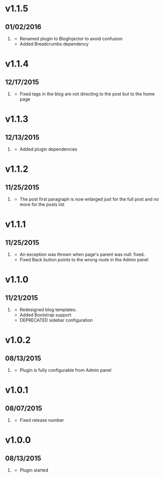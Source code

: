 # v1.1.5
## 01/02/2016

1. [](#new)
    * Renamed plugin to BlogInjector to avoid confusion
    * Added Breadcrumbs dependency

# v1.1.4
## 12/17/2015

1. [](#bugfix)
    * Fixed tags in the blog are not directing to the post but to the home page

# v1.1.3
## 12/13/2015

1. [](#improved)
    * Added plugin dependencies

# v1.1.2
## 11/25/2015

1. [](#bugfix)
    * The post first paragraph is now enlarged just for the full post and no more for the posts list

# v1.1.1
## 11/25/2015

1. [](#bugfix)
    * An exception was thrown when page's parent was null: fixed.
    * Fixed Back button points to the wrong route in the Admin panel

# v1.1.0
## 11/21/2015

1. [](#improved)
    * Redesigned blog templates.
    * Added Bootstrap support
    * DEPRECATED sidebar configuration

# v1.0.2
## 08/13/2015

1. [](#improved)
    * Plugin is fully configurable from Admin panel

# v1.0.1
## 08/07/2015

1. [](#bugfix)
    * Fixed release number

# v1.0.0
## 08/13/2015

1. [](#new)
    * Plugin started
